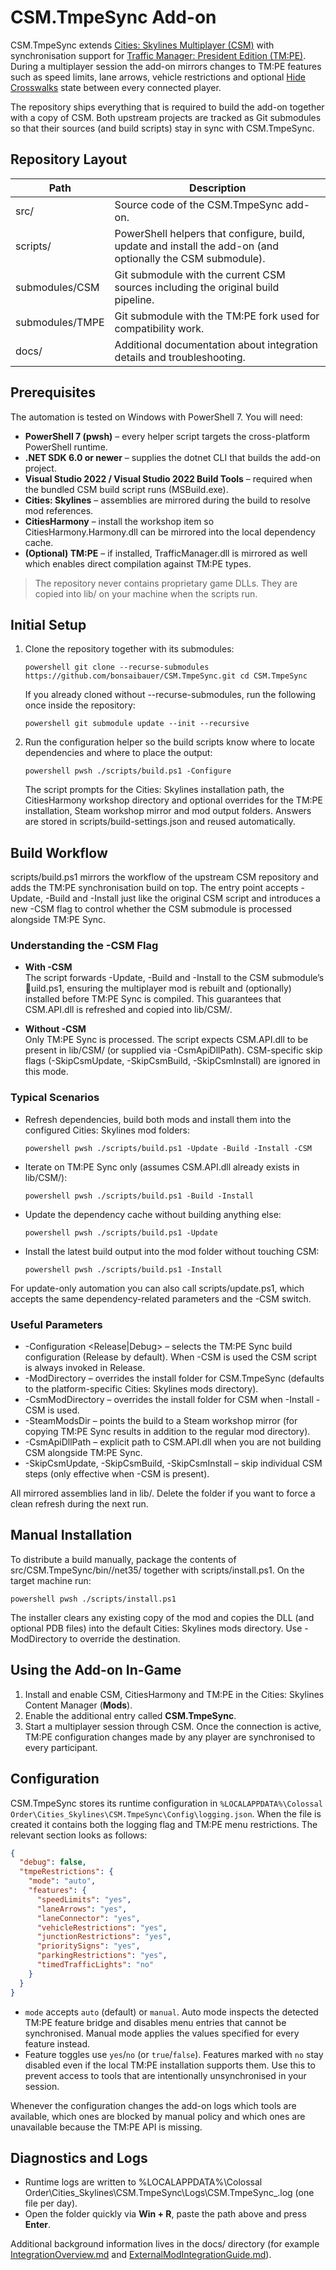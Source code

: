 # CSM.TmpeSync Add-on

CSM.TmpeSync extends [Cities: Skylines Multiplayer (CSM)](https://github.com/CitiesSkylinesMultiplayer/CSM) with synchronisation support for [Traffic Manager: President Edition (TM:PE)](https://github.com/CitiesSkylinesMods/TMPE). During a multiplayer session the add-on mirrors changes to TM:PE features such as speed limits, lane arrows, vehicle restrictions and optional [Hide Crosswalks](https://github.com/CitiesSkylinesMods/HideCrosswalks) state between every connected player.

The repository ships everything that is required to build the add-on together with a copy of CSM. Both upstream projects are tracked as Git submodules so that their sources (and build scripts) stay in sync with CSM.TmpeSync.

## Repository Layout

| Path | Description |
| --- | --- |
| src/ | Source code of the CSM.TmpeSync add-on. |
| scripts/ | PowerShell helpers that configure, build, update and install the add-on (and optionally the CSM submodule). |
| submodules/CSM | Git submodule with the current CSM sources including the original build pipeline. |
| submodules/TMPE | Git submodule with the TM:PE fork used for compatibility work. |
| docs/ | Additional documentation about integration details and troubleshooting. |

## Prerequisites

The automation is tested on Windows with PowerShell 7. You will need:

- **PowerShell 7 (pwsh)** – every helper script targets the cross-platform PowerShell runtime.
- **.NET SDK 6.0 or newer** – supplies the dotnet CLI that builds the add-on project.
- **Visual Studio 2022 / Visual Studio 2022 Build Tools** – required when the bundled CSM build script runs (MSBuild.exe).
- **Cities: Skylines** – assemblies are mirrored during the build to resolve mod references.
- **CitiesHarmony** – install the workshop item so CitiesHarmony.Harmony.dll can be mirrored into the local dependency cache.
- **(Optional) TM:PE** – if installed, TrafficManager.dll is mirrored as well which enables direct compilation against TM:PE types.

> The repository never contains proprietary game DLLs. They are copied into lib/ on your machine when the scripts run.

## Initial Setup

1. Clone the repository together with its submodules:

   `powershell
   git clone --recurse-submodules https://github.com/bonsaibauer/CSM.TmpeSync.git
   cd CSM.TmpeSync
   `

   If you already cloned without --recurse-submodules, run the following once inside the repository:

   `powershell
   git submodule update --init --recursive
   `

2. Run the configuration helper so the build scripts know where to locate dependencies and where to place the output:

   `powershell
   pwsh ./scripts/build.ps1 -Configure
   `

   The script prompts for the Cities: Skylines installation path, the CitiesHarmony workshop directory and optional overrides for the TM:PE installation, Steam workshop mirror and mod output folders. Answers are stored in scripts/build-settings.json and reused automatically.

## Build Workflow

scripts/build.ps1 mirrors the workflow of the upstream CSM repository and adds the TM:PE synchronisation build on top. The entry point accepts -Update, -Build and -Install just like the original CSM script and introduces a new -CSM flag to control whether the CSM submodule is processed alongside TM:PE Sync.

### Understanding the -CSM Flag

- **With -CSM**  
  The script forwards -Update, -Build and -Install to the CSM submodule’s uild.ps1, ensuring the multiplayer mod is rebuilt and (optionally) installed before TM:PE Sync is compiled. This guarantees that CSM.API.dll is refreshed and copied into lib/CSM/.

- **Without -CSM**  
  Only TM:PE Sync is processed. The script expects CSM.API.dll to be present in lib/CSM/ (or supplied via -CsmApiDllPath). CSM-specific skip flags (-SkipCsmUpdate, -SkipCsmBuild, -SkipCsmInstall) are ignored in this mode.

### Typical Scenarios

- Refresh dependencies, build both mods and install them into the configured Cities: Skylines mod folders:

  `powershell
  pwsh ./scripts/build.ps1 -Update -Build -Install -CSM
  `

- Iterate on TM:PE Sync only (assumes CSM.API.dll already exists in lib/CSM/):

  `powershell
  pwsh ./scripts/build.ps1 -Build -Install
  `

- Update the dependency cache without building anything else:

  `powershell
  pwsh ./scripts/build.ps1 -Update
  `

- Install the latest build output into the mod folder without touching CSM:

  `powershell
  pwsh ./scripts/build.ps1 -Install
  `

For update-only automation you can also call scripts/update.ps1, which accepts the same dependency-related parameters and the -CSM switch.

### Useful Parameters

- -Configuration <Release|Debug> – selects the TM:PE Sync build configuration (Release by default). When -CSM is used the CSM script is always invoked in Release.
- -ModDirectory <path> – overrides the install folder for CSM.TmpeSync (defaults to the platform-specific Cities: Skylines mods directory).
- -CsmModDirectory <path> – overrides the install folder for CSM when -Install -CSM is used.
- -SteamModsDir <path> – points the build to a Steam workshop mirror (for copying TM:PE Sync results in addition to the regular mod directory).
- -CsmApiDllPath <path> – explicit path to CSM.API.dll when you are not building CSM alongside TM:PE Sync.
- -SkipCsmUpdate, -SkipCsmBuild, -SkipCsmInstall – skip individual CSM steps (only effective when -CSM is present).

All mirrored assemblies land in lib/. Delete the folder if you want to force a clean refresh during the next run.

## Manual Installation

To distribute a build manually, package the contents of src/CSM.TmpeSync/bin/<Configuration>/net35/ together with scripts/install.ps1. On the target machine run:

`powershell
pwsh ./scripts/install.ps1
`

The installer clears any existing copy of the mod and copies the DLL (and optional PDB files) into the default Cities: Skylines mods directory. Use -ModDirectory to override the destination.

## Using the Add-on In-Game

1. Install and enable CSM, CitiesHarmony and TM:PE in the Cities: Skylines Content Manager (**Mods**).
2. Enable the additional entry called **CSM.TmpeSync**.
3. Start a multiplayer session through CSM. Once the connection is active, TM:PE configuration changes made by any player are synchronised to every participant.

## Configuration

CSM.TmpeSync stores its runtime configuration in
`%LOCALAPPDATA%\Colossal Order\Cities_Skylines\CSM.TmpeSync\Config\logging.json`.
When the file is created it contains both the logging flag and TM:PE menu
restrictions. The relevant section looks as follows:

```json
{
  "debug": false,
  "tmpeRestrictions": {
    "mode": "auto",
    "features": {
      "speedLimits": "yes",
      "laneArrows": "yes",
      "laneConnector": "yes",
      "vehicleRestrictions": "yes",
      "junctionRestrictions": "yes",
      "prioritySigns": "yes",
      "parkingRestrictions": "yes",
      "timedTrafficLights": "no"
    }
  }
}
```

- `mode` accepts `auto` (default) or `manual`. Auto mode inspects the detected
  TM:PE feature bridge and disables menu entries that cannot be synchronised.
  Manual mode applies the values specified for every feature instead.
- Feature toggles use `yes`/`no` (or `true`/`false`). Features marked with `no`
  stay disabled even if the local TM:PE installation supports them. Use this to
  prevent access to tools that are intentionally unsynchronised in your session.

Whenever the configuration changes the add-on logs which tools are available,
which ones are blocked by manual policy and which ones are unavailable because
the TM:PE API is missing.

## Diagnostics and Logs

- Runtime logs are written to %LOCALAPPDATA%\Colossal Order\Cities_Skylines\CSM.TmpeSync\Logs\CSM.TmpeSync_<YYYY-MM-DD>.log (one file per day).
- Open the folder quickly via **Win + R**, paste the path above and press **Enter**.

Additional background information lives in the docs/ directory (for example [IntegrationOverview.md](docs/IntegrationOverview.md) and [ExternalModIntegrationGuide.md](docs/ExternalModIntegrationGuide.md)).
